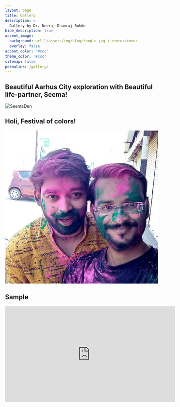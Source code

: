 ```yaml
---
layout: page
title: Gallery
description: >
  Gallery by Dr. Neeraj Dhanraj Bokde
hide_description: true
accent_image: 
  background: url('/assets/img/blog/temple.jpg') center/cover
  overlay: false
accent_color: '#ccc'
theme_color: '#ccc'
sitemap: false
permalink: /gallery/
---
```


## Beautiful Aarhus City exploration with Beautiful life-partner, Seema!

![SeemaDen](https://raw.githubusercontent.com/neerajdhanraj/NeerajDhanraj/1690091dda77c41644a2880f88414265cc501187/images/SeemaDen.gif)

## Holi, Festival of colors!

![Holi](https://raw.githubusercontent.com/neerajdhanraj/NeerajDhanraj/master/images/holi.jpg)

## Sample
<iframe width="560" height="315" src="https://www.youtube.com/embed/9vfzEZSujBA" title="YouTube video player" frameborder="0" allow="accelerometer; autoplay; clipboard-write; encrypted-media; gyroscope; picture-in-picture" allowfullscreen></iframe>
